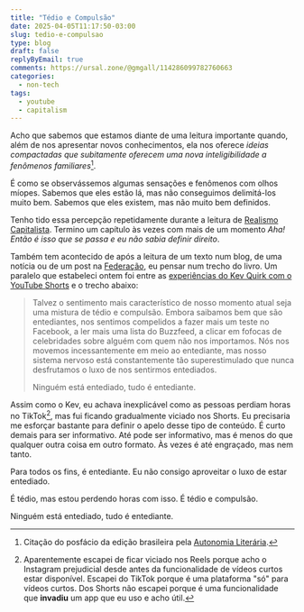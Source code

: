 ```yaml
---
title: "Tédio e Compulsão"
date: 2025-04-05T11:17:50-03:00
slug: tedio-e-compulsao
type: blog
draft: false
replyByEmail: true
comments: https://ursal.zone/@gmgall/114286099782760663
categories:
  - non-tech
tags:
  - youtube
  - capitalism
---
```

Acho que sabemos que estamos diante de uma leitura importante quando, além de nos apresentar novos conhecimentos, ela nos oferece *ideias compactadas que subitamente oferecem uma nova inteligibilidade a fenômenos familiares*[^1].

É como se observássemos algumas sensações e fenômenos com olhos míopes. Sabemos que eles estão lá, mas não conseguimos delimitá-los muito bem. Sabemos que eles existem, mas não muito bem definidos.

Tenho tido essa percepção repetidamente durante a leitura de [Realismo Capitalista](https://pt.wikipedia.org/wiki/Capitalist_Realism). Termino um capítulo às vezes com mais de um momento *Aha! Então é isso que se passa e eu não sabia definir direito*.

Também tem acontecido de após a leitura de um texto num blog, de uma notícia ou de um post na [Federação](https://masdivago.cc/2024/09/18/usemos-federacao-em-vez-de-fediverso/), eu pensar num trecho do livro. Um paralelo que estabeleci ontem foi entre as [experiências do Kev Quirk com o YouTube Shorts](https://kevquirk.com/blog/youtube-shorts-are-like-crack) e o trecho abaixo:

> Talvez o sentimento mais característico de nosso momento atual seja uma mistura de tédio e compulsão. Embora saibamos bem que são entediantes, nos sentimos compelidos a fazer mais um teste no Facebook, a ler mais uma lista do Buzzfeed, a clicar em fofocas de celebridades sobre alguém com quem não nos importamos. Nós nos movemos incessantemente em meio ao entediante, mas nosso sistema nervoso está constantemente tão superestimulado que nunca desfrutamos o luxo de nos sentirmos entediados.
> 
> Ninguém está entediado, tudo é entediante.

Assim como o Kev, eu achava inexplicável como as pessoas perdiam horas no TikTok[^2], mas fui ficando gradualmente viciado nos Shorts. Eu precisaria me esforçar bastante para definir o apelo desse tipo de conteúdo. É curto demais para ser informativo. Até pode ser informativo, mas é menos do que qualquer outra coisa em outro formato. Às vezes é até engraçado, mas nem tanto.

Para todos os fins, é entediante. Eu não consigo aproveitar o luxo de estar entediado.

É tédio, mas estou perdendo horas com isso. É tédio e compulsão.

Ninguém está entediado, tudo é entediante.

[^1]: Citação do posfácio da edição brasileira pela [Autonomia Literária](https://autonomialiteraria.com.br/loja/teoria-politica/realismo-capitalista/).
[^2]: Aparentemente escapei de ficar viciado nos Reels porque acho o Instagram prejudicial desde antes da funcionalidade de vídeos curtos estar disponível. Escapei do TikTok porque é uma plataforma "só" para vídeos curtos. Dos Shorts não escapei porque é uma funcionalidade que **invadiu** um app que eu uso e acho útil.

